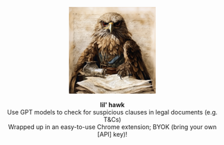 <p align="center">
  <img src="https://github.com/polyphilz/lil-hawk/blob/main/src/images/logo.png" alt="lil hawk logo" width="200" height="200">
</p>

<p align="center">
    <b>lil' hawk</b> <br />
    Use GPT models to check for suspicious clauses in legal documents (e.g. T&Cs)<br />
    Wrapped up in an easy-to-use Chrome extension; BYOK (bring your own [API] key)!
</p>
